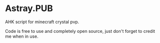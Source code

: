 # Astray.PUB
AHK script for minecraft crystal pvp.

Code is free to use and completely open source, just don't forget to credit me when in use.
